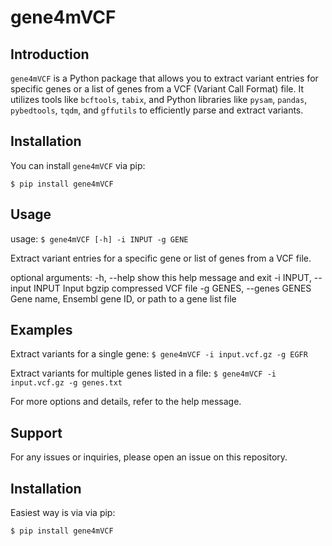 # gene4mVCF

## Introduction
`gene4mVCF` is a Python package that allows you to extract variant entries for specific genes or a list of genes from a VCF (Variant Call Format) file. It utilizes tools like `bcftools`, `tabix`, and Python libraries like `pysam`, `pandas`, `pybedtools`, `tqdm`, and `gffutils` to efficiently parse and extract variants.

## Installation

You can install `gene4mVCF` via pip:

`$ pip install gene4mVCF`

## Usage
usage: `$ gene4mVCF [-h] -i INPUT -g GENE`

Extract variant entries for a specific gene or list of genes from a VCF file.

optional arguments:
  -h, --help            show this help message and exit
  -i INPUT, --input INPUT
                        Input bgzip compressed VCF file
  -g GENES, --genes GENES
                        Gene name, Ensembl gene ID, or path to a gene list file

## Examples
Extract variants for a single gene:
`$ gene4mVCF -i input.vcf.gz -g EGFR`

Extract variants for multiple genes listed in a file:
`$ gene4mVCF -i input.vcf.gz -g genes.txt`

For more options and details, refer to the help message.

## Support
For any issues or inquiries, please open an issue on this repository.

## Installation

Easiest way is via via pip:

`$ pip install gene4mVCF`




